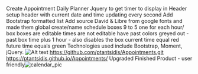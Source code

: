 Create Appointment Daily Planner
Jquery to get timer to display in Header
setup header with current date and time updating every second
Add Bootstrap formatted list 
Add source David & Libre from google fonts and made them global
create/name schedule boxes 9 to 5 one for each hour/ box 
boxes are editable
times are not editable
have past colors greyed out - past box time plus 1 hour - also disables the box 
current time equal red 
future time equals green
Technologies used include Bootstrap, Moment, jQuery.
![Alt text](//./assets/images/calendar_pic.png?raw=true "AppoinmentScreenShot")
https://github.com/ptantsidis/Appointments.git
https://ptantsidis.github.io/Appointments/
Upgraded Finished Product - user friendly![calendar_pic](https://user-images.githubusercontent.com/90045665/135943182-a2965458-3106-4b44-9d0a-1aeb130b947d.png)
